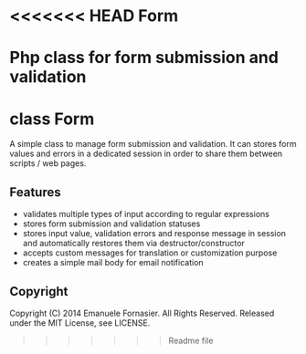 <<<<<<< HEAD
Form
====

Php class for form submission and validation
=======
class Form
==============

A simple class to manage form submission and validation.
It can stores form values and errors in a dedicated session in order to share them between scripts / web pages.




Features
----------
- validates multiple types of input according to regular expressions
- stores form submission and validation statuses
- stores input value, validation errors and response message in session and automatically restores them via destructor/constructor
- accepts custom messages for translation or customization purpose
- creates a simple mail body for email notification




Copyright
----------

Copyright (C) 2014 Emanuele Fornasier. All Rights Reserved.
Released under the MIT License, see LICENSE.
>>>>>>> Readme file
